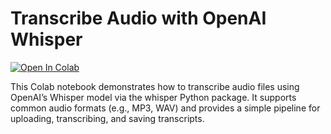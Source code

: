 # Transcribe Audio with OpenAI Whisper
[![Open In Colab](https://colab.research.google.com/assets/colab-badge.svg)](https://colab.research.google.com/github/kurtvalcorza/kurtvalcorza/blob/main/Transcribe_Audio_Whisper.ipynb)

This Colab notebook demonstrates how to transcribe audio files using OpenAI’s Whisper model via the whisper Python package. It supports common audio formats (e.g., MP3, WAV) and provides a simple pipeline for uploading, transcribing, and saving transcripts.
